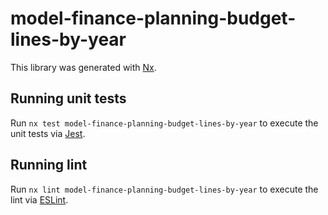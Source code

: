 # model-finance-planning-budget-lines-by-year

This library was generated with [Nx](https://nx.dev).

## Running unit tests

Run `nx test model-finance-planning-budget-lines-by-year` to execute the unit tests via [Jest](https://jestjs.io).

## Running lint

Run `nx lint model-finance-planning-budget-lines-by-year` to execute the lint via [ESLint](https://eslint.org/).
